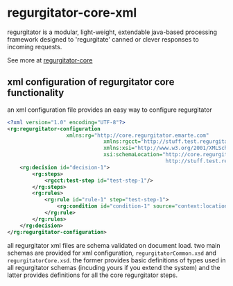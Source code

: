 regurgitator-core-xml
=====================

regurgitator is a modular, light-weight, extendable java-based processing framework designed to 'regurgitate' canned or clever responses to incoming requests.

See more at [regurgitator-core](http://github.com/talmeym/regurgitator-core)

xml configuration of regurgitator core functionality
----------------------------------------------------

an xml configuration file provides an easy way to configure regurgitator

```xml
<?xml version="1.0" encoding="UTF-8"?>
<rg:regurgitator-configuration 
            	   xmlns:rg="http://core.regurgitator.emarte.com"
							   xmlns:rgcct="http://stuff.test.regurgitator.emarte.com"
							   xmlns:xsi="http://www.w3.org/2001/XMLSchema-instance"
							   xsi:schemaLocation="http://core.regurgitator.emarte.com regurgitatorCore.xsd
							                       http://stuff.test.regurgitator.emarte.com test.xsd">
	<rg:decision id="decision-1">
		<rg:steps>
			<rgcct:test-step id="test-step-1"/>
		</rg:steps>
		<rg:rules>
			<rg:rule id="rule-1" step="test-step-1">
				<rg:condition id="condition-1" source="context:location" contains="value"/>
			</rg:rule>
		</rg:rules>
	</rg:decision>
</rg:regurgitator-configuration>
```

all regurgitator xml files are schema validated on document load. two main schemas are provided for xml configuration, ``regurgitatorCommon.xsd`` and ``regurgitatorCore.xsd``. the former provides basic definitions of types used in all regurgitator schemas (incuding yours if you extend the system) and the latter provides definitions for all the core regurgitator steps.

